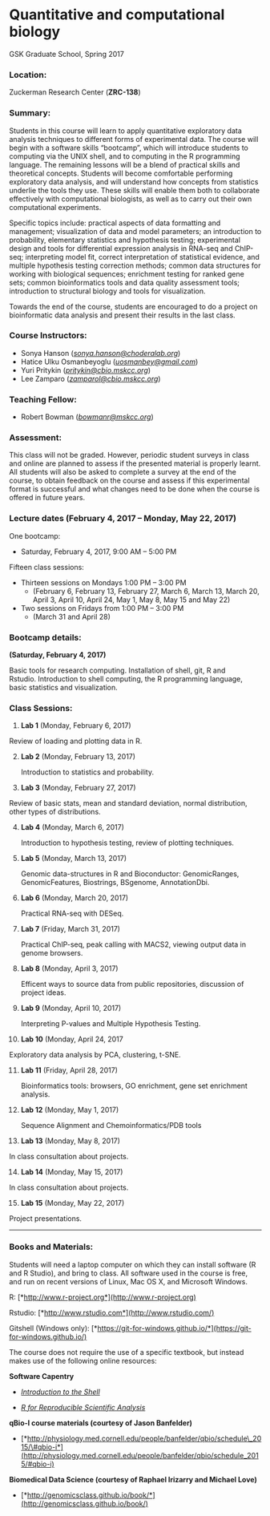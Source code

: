# Quantitative and computational biology

GSK Graduate School, Spring 2017

### Location: 

Zuckerman Research Center (**ZRC-138**)

### Summary: 

Students in this course will learn to apply quantitative exploratory
data analysis techniques to different forms of experimental data. The
course will begin with a software skills “bootcamp”, which will
introduce students to computing via the UNIX shell, and to computing in
the R programming language. The remaining lessons will be a blend of
practical skills and theoretical concepts. Students will become
comfortable performing exploratory data analysis, and will understand
how concepts from statistics underlie the tools they use. These skills
will enable them both to collaborate effectively with computational
biologists, as well as to carry out their own computational experiments.

Specific topics include: practical aspects of data formatting and
management; visualization of data and model parameters; an introduction
to probability, elementary statistics and hypothesis testing;
experimental design and tools for differential expression analysis in
RNA-seq and ChIP-seq; interpreting model fit, correct interpretation of
statistical evidence, and multiple hypothesis testing correction
methods; common data structures for working with biological sequences;
enrichment testing for ranked gene sets; common bioinformatics tools and
data quality assessment tools; introduction to structural biology and
tools for visualization.

Towards the end of the course, students are encouraged to do a project
on bioinformatic data analysis and present their results in the last
class.

### Course Instructors:
- Sonya Hanson ([*sonya.hanson@choderalab.org*](mailto:sonya.hanson@choderalab.org))
- Hatice Ulku Osmanbeyoglu ([*uosmanbey@gmail.com*](mailto:uosmanbey@gmail.com))
- Yuri Pritykin ([*pritykin@cbio.mskcc.org*](mailto:pritykin@cbio.mskcc.org))
- Lee Zamparo ([*zamparol@cbio.mskcc.org*](mailto:zamparol@cbio.mskcc.org))

### Teaching Fellow:
- Robert Bowman ([*bowmanr@mskcc.org*](mailto:bowmanr@mskcc.org))

### Assessment:

This class will not be graded. However, periodic student surveys in
class and online are planned to assess if the presented material is
properly learnt. All students will also be asked to complete a survey at
the end of the course, to obtain feedback on the course and assess if
this experimental format is successful and what changes need to be done
when the course is offered in future years.

### Lecture dates (February 4, 2017 – Monday, May 22, 2017)

One bootcamp: 
- Saturday, February 4, 2017, 9:00 AM – 5:00 PM

Fifteen class sessions:
- Thirteen sessions on Mondays 1:00 PM – 3:00 PM 
   - (February 6, February 13, February 27, March 6, March 13, March 20, April 3, April 10, April 24, May 1, May 8, May 15 and May 22)
- Two sessions on Fridays from 1:00 PM – 3:00 PM 
   - (March 31 and April 28)

### Bootcamp details:

 **(Saturday, February 4, 2017)** 

   Basic tools for research computing. Installation of shell, git, R and  
   Rstudio. Introduction to shell computing, the R programming language,  
   basic statistics and visualization.

### Class Sessions:

1.  **Lab 1** (Monday, February 6, 2017)

   Review of loading and plotting data in R. 
   
2. **Lab 2** (Monday, February 13, 2017)

   Introduction to statistics and probability. 

3.  **Lab 3** (Monday, February 27, 2017)

   Review of basic stats, mean and standard deviation, normal distribution, other types of distributions.
   
4. **Lab 4** (Monday, March 6, 2017)

   Introduction to hypothesis testing, review of plotting techniques.
   
5. **Lab 5** (Monday, March 13, 2017)

   Genomic data-structures in R and Bioconductor: GenomicRanges, GenomicFeatures, Biostrings, BSgenome, AnnotationDbi.

6. **Lab 6** (Monday, March 20, 2017)

   Practical RNA-seq with DESeq.
   
7. **Lab 7** (Friday, March 31, 2017)

   Practical ChIP-seq, peak calling with MACS2, viewing output data in genome browsers.   

8. **Lab 8** (Monday, April 3, 2017)

   Efficent ways to source data from public repositories, discussion of project ideas.

9.  **Lab 9** (Monday, April 10, 2017)

    Interpreting P-values and Multiple Hypothesis Testing.

10. **Lab 10** (Monday, April 24, 2017

   Exploratory data analysis by PCA, clustering, t-SNE.

11. **Lab 11** (Friday, April 28, 2017)

    Bioinformatics tools: browsers, GO enrichment, gene set enrichment analysis.

12. **Lab 12** (Monday, May 1, 2017)

    Sequence Alignment and Chemoinformatics/PDB tools

13. **Lab 13** (Monday, May 8, 2017)

   In class consultation about projects.

14. **Lab 14** (Monday, May 15, 2017)

   In class consultation about projects.
   
15. **Lab 15** (Monday, May 22, 2017)
   
   Project presentations.

---

### Books and Materials: 

Students will need a laptop computer on which they can install software
(R and R Studio), and bring to class. All software used in the course is
free, and run on recent versions of Linux, Mac OS X, and Microsoft
Windows.

R: [*http://www.r-project.org*](http://www.r-project.org)

Rstudio: [*http://www.rstudio.com*](http://www.rstudio.com/)

Gitshell (Windows only):
[*https://git-for-windows.github.io/*](https://git-for-windows.github.io/)

The course does not require the use of a specific textbook, but instead
makes use of the following online resources:

**Software Capentry**

-   [*Introduction to the Shell*](http://swcarpentry.github.io/shell-novice/)

-   [*R for Reproducible Scientific Analysis*](http://swcarpentry.github.io/r-novice-gapminder/)

**qBio-I course materials (courtesy of Jason Banfelder)**

-   [*http://physiology.med.cornell.edu/people/banfelder/qbio/schedule\_2015/\#qbio-i*](http://physiology.med.cornell.edu/people/banfelder/qbio/schedule_2015/#qbio-i)

**Biomedical Data Science (courtesy of Raphael Irizarry and Michael
Love)**

-   [*http://genomicsclass.github.io/book/*](http://genomicsclass.github.io/book/)


